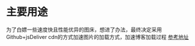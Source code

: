 # 主要用途
为了白嫖一些速度快且性能优异的图床，想进了办法，最终决定采用Github+jsDeliver cdn的方式加速图片的加载方式，加速博客加载过程
[参考地址](https://juejin.im/post/6844904095807979534)
